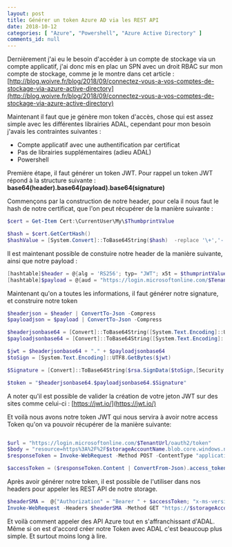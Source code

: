 ```yaml
---
layout: post
title: Générer un token Azure AD via les REST API
date: 2018-10-12
categories: [ "Azure", "Powershell", "Azure Active Directory" ]
comments_id: null 
---
```


Dernièrement j'ai eu le besoin d'accéder à un compte de stockage via un compte applicatif, j'ai donc mis en plac un SPN avec un droit RBAC sur mon compte de stockage, comme je le montre dans cet article : [http://blog.woivre.fr/blog/2018/09/connectez-vous-a-vos-comptes-de-stockage-via-azure-active-directory](http://blog.woivre.fr/blog/2018/09/connectez-vous-a-vos-comptes-de-stockage-via-azure-active-directory)

Maintenant il faut que je génère mon token d'accès, chose qui est assez simple avec les différentes librairies ADAL, cependant pour mon besoin j'avais les contraintes suivantes :

* Compte applicatif avec une authentification par certificat
* Pas de librairies supplémentaires (adieu ADAL)
* Powershell

Première étape, il faut générer un token JWT. Pour rappel un token JWT répond à la structure suivante : **base64(header).base64(payload).base64(signature)**

Commençons par la construction de notre header, pour cela il nous faut le hash de notre certificat, que l'on peut récupérer de la manière suivante :

```powershell
$cert = Get-Item Cert:\CurrentUser\My\$ThumbprintValue

$hash = $cert.GetCertHash()
$hashValue = [System.Convert]::ToBase64String($hash)  -replace '\+','-' -replace '/','_' -replace '='
```

Il est maintenant possible de constuire notre header de la manière suivante, ainsi que notre payload :

```powershell
[hashtable]$header = @{alg = 'RS256'; typ= "JWT"; x5t = $thumprintValue}
[hashtable]$payload = @{aud = "https://login.microsoftonline.com/$TenantUrl/oauth2/token"; iss = $applicationId; sub=$applicationId; jti = "22b3bb26-e046-42df-9c96-65dbd72c1c81"; exp = $exp; nbf= 1536160449}
```

Maintenant qu'on a toutes les informations, il faut générer notre signature, et construire notre token

```powershell
$headerjson = $header | ConvertTo-Json -Compress
$payloadjson = $payload | ConvertTo-Json -Compress

$headerjsonbase64 = [Convert]::ToBase64String([System.Text.Encoding]::UTF8.GetBytes($headerjson)) -replace '\+','-' -replace '/','_' -replace '='
$payloadjsonbase64 = [Convert]::ToBase64String([System.Text.Encoding]::UTF8.GetBytes($payloadjson)) -replace '\+','-' -replace '/','_' -replace '='

$jwt = $headerjsonbase64 + "." + $payloadjsonbase64
$toSign = [System.Text.Encoding]::UTF8.GetBytes($jwt)

$Signature = [Convert]::ToBase64String($rsa.SignData($toSign,[Security.Cryptography.HashAlgorithmName]::SHA256,[Security.Cryptography.RSASignaturePadding]::Pkcs1)) -replace '\+','-' -replace '/','_' -replace '='

$token = "$headerjsonbase64.$payloadjsonbase64.$Signature"
```

A noter qu'il est possible de valider la création de votre jeton JWT sur des sites comme celui-ci : [https://jwt.io/](https://jwt.io/)

Et voilà nous avons notre token JWT qui nous servira à avoir notre access Token qu'on va pouvoir récupérer de la manière suivante:

```powershell

$url = "https://login.microsoftonline.com/$TenantUrl/oauth2/token"
$body = "resource=https%3A%2F%2F$storageAccountName.blob.core.windows.net%2F&client_id=$applicationId&client_assertion_type=urn:ietf:params:oauth:client-assertion-type:jwt-bearer&client_assertion=$token&grant_type=client_credentials"
$responseToken = Invoke-WebRequest -Method POST -ContentType "application/x-www-form-urlencoded"  -Headers @{"accept"="application/json"} -Body $body $url -Verbose

$accessToken = ($responseToken.Content | ConvertFrom-Json).access_token
```

Après avoir générer notre token, il est possible de l'utiliser dans nos headers pour appeler les REST API de notre storage.

```powershell
$headerSMA =  @{"Authorization" = "Bearer " + $accessToken; "x-ms-version" = "2017-11-09"}
Invoke-WebRequest -Headers $headerSMA -Method GET "https://$storageAccountName.blob.core.windows.net/$containerName/$blobName"  -OutFile $outFile
```

Et voilà comment appeler des API Azure tout en s'affranchissant d'ADAL. Même si on est d'accord créer notre Token avec ADAL c'est beaucoup plus simple. Et surtout moins long à lire.
